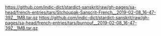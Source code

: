 https://github.com/indic-dict/stardict-sanskrit/raw/gh-pages/sa-head/french-entries/tars/Stchoupak-Sanscrit-French__2019-02-08_16-47-39Z__1MB.tar.gz
https://github.com/indic-dict/stardict-sanskrit/raw/gh-pages/sa-head/french-entries/tars/burnouf__2019-02-08_16-47-39Z__1MB.tar.gz

